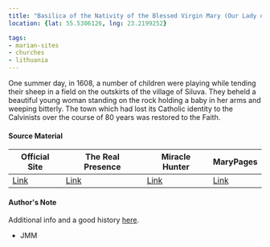 ```yaml
---
title: "Basilica of the Nativity of the Blessed Virgin Mary (Our Lady of Siluva)"
location: {lat: 55.5306126, lng: 23.2199252}

tags:
- marian-sites
- churches
- lithuania
---
```


One summer day, in 1608, a number of children were playing while tending their sheep in a field on the outskirts of the village of Siluva.  They beheld a beautiful young woman standing on the rock holding a baby in her arms and weeping bitterly.  The town which had lost its Catholic identity to the Calvinists over the course of 80 years was restored to the Faith.

#### Source Material

| Official Site | The Real Presence | Miracle Hunter | MaryPages |
| --- | --- | --- | --- |
| [Link](https://siluva.lt/) | [Link](http://www.therealpresence.org/eucharst/misc/BVM/57_SILUVA_96x96.pdf) | [Link](https://www.miraclehunter.com/marian_apparitions/approved_apparitions/siluva/index.html) | [Link](https://www.marypages.com/our-lady-of-siluva-en.html) |

#### Author's Note

Additional info and a good history [here](https://www.ourladyofsiluva.org/our_lady/).

- JMM
